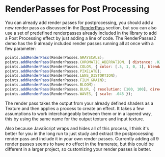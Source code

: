 # RenderPasses for Post Processing

You can already add render passes for postprocessing, you should add a new render pass as discussed in the [RenderPass](#renderpass) section, but you can also use a set of predefined renderpasses already included in the library to add a Post Processing effect by just adding a line of code. The RenderPasses2 demo has the 9 already included render passes running all at once with a few parameter:

```js
points.addRenderPass(RenderPasses.GRAYSCALE);
points.addRenderPass(RenderPasses.CHROMATIC_ABERRATION, { distance: .02 });
points.addRenderPass(RenderPasses.COLOR, { color: [.5, 1, 0, 1], blendAmount: .5 });
points.addRenderPass(RenderPasses.PIXELATE);
points.addRenderPass(RenderPasses.LENS_DISTORTION);
points.addRenderPass(RenderPasses.FILM_GRAIN);
points.addRenderPass(RenderPasses.BLOOM);
points.addRenderPass(RenderPasses.BLUR, { resolution: [100, 100], direction: [.4, 0], radians: 0 });
points.addRenderPass(RenderPasses.WAVES, { scale: .045 });
```

The render pass takes the output from your already defined shaders as a Texture and then applies a process to create an effect. It takes a few assumptions to work interchangeably between them or in a layered way, this by using the same name for the output texture and input texture.

Also because JavaScript wraps and hides all of this process, I think it's better for you in the long run to just study and extract the postprocessing render pass and include it in your own render passes. Currently adding all 9 render passes seems to have no effect in the framerate, but this could be different in a larger project, so customizing your render passes is better.
